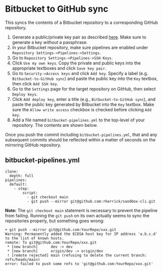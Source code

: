 # Bitbucket to GitHub sync

This syncs the contents of a Bitbucket repository to a corresponding GitHub repository.

1. Generate a public/private key pair as described [here](https://docs.github.com/en/authentication/connecting-to-github-with-ssh/generating-a-new-ssh-key-and-adding-it-to-the-ssh-agent). Make sure to generate a key _without_ a passphrase.
2. In your Bitbucket repository, make sure pipelines are enabled under `Repository Settings->Pipelines->Settings`.
3. Go to `Repository Settings->Pipelines->SSH Keys`.
4. Click `Use my own keys`. Copy the private and public keys into the appropriate textboxes and click `Save key pair`.
5. Go to `Security->Access keys` and click `Add key`. Specify a label (e.g. `Bitbucket-to-GitHub sync`) and paste the public key into the `Key` textbox, then click `Add SSH key`.
6. Go to the `Settings` page for the target repository on GitHub, then select `Deploy keys`.
7. Click `Add deploy key`, enter a title (e.g., `Bitbucket-to-GitHub sync`), and paste the public key generated by Bitbucket into the `Key` textbox. Make sure the `Allow write access` checkbox is checked before clicking `Add key`.
8. Add a file named `bitbucket-pipelines.yml` to the top-level of your repository. The contents are shown below.

Once you push the commit including `bitbucket-pipelines.yml`, that and any subsequent commits should be reflected within a matter of seconds on the mirroring GitHub repository.

## bitbucket-pipelines.yml

```
clone:
  depth: full
pipelines:
  default:
    - step:
        script:
          - git checkout main
          - git push --mirror git@github.com:rherrick/sandbox-cli.git
```

**Note:** The `git checkout main` statement is necessary to prevent the pipeline from failing. Running the `git push` on its own actually seems to sync the repositories properly, but something goes wrong:

```
+ git push --mirror git@github.com:YourRepo/xxx.git
Warning: Permanently added the ECDSA host key for IP address 'a.b.c.d' to the list of known hosts.
remote: To git@github.com:YourRepo/xxx.git
 * [new branch]      dev -> dev
 * [new branch]      origin/dev -> origin/dev
 ! [remote rejected] main (refusing to delete the current branch: refs/heads/main)
error: failed to push some refs to 'git@github.com:YourRepo/xxx.git'
```
